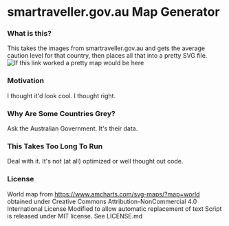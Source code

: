 # smartraveller.gov.au Map Generator
### What is this?
This takes the images from smartraveller.gov.au and gets the average caution
level for that country, then places all that into a pretty SVG file.
![If this link worked a pretty map would be here](https://github.com/jackson-s/smartraveller-map/sample.svg)

### Motivation
I thought it'd look cool. I thought right.

### Why Are Some Countries Grey?
Ask the Australian Government. It's their data.

### This Takes Too Long To Run
Deal with it. It's not (at all) optimized or well thought out code.

### License
World map from https://www.amcharts.com/svg-maps/?map=world obtained under Creative Commons Attribution-NonCommercial 4.0 International License
Modified to allow automatic replacement of text
Script is released under MIT license. See LICENSE.md

